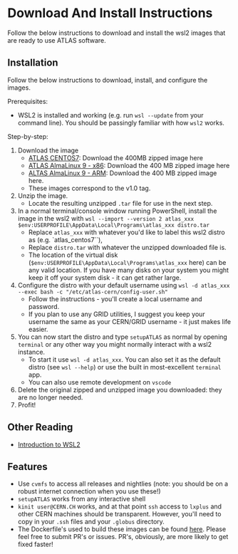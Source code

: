 # Download And Install Instructions

Follow the below instructions to download and install the wsl2 images that are ready to use ATLAS software.

## Installation

Follow the below instructions to download, install, and configure the images.

Prerequisites:

* WSL2 is installed and working (e.g. run `wsl --update` from your command line). You should be passingly familiar with how `wsl2` works.

Step-by-step:

1. Download the image
    * [ATLAS CENTOS7](https://cernbox.cern.ch/s/uN8y5PH1BEEnvOw): Download the 400MB zipped image here
    * [ATLAS AlmaLinux 9 - x86](https://cernbox.cern.ch/s/v0IQC5x0O5hs87N): Download the 400 MB zipped image here
    * [ALTAS AlmaLinux 9 - ARM](https://cernbox.cern.ch/s/CmiF3h5y7jvFuav): Download the 400 MB zipped image here.
    * These images correspond to the v1.0 tag.
1. Unzip the image.
    * Locate the resulting unzipped `.tar` file for use in the next step.
1. In a normal terminal/console window running PowerShell, install the image in the wsl2 with `wsl --import --version 2 atlas_xxx $env:USERPROFILE\AppData\Local\Programs\atlas_xxx distro.tar`
    * Replace `atlas_xxx` with whatever you'd like to label this wsl2 distro as (e.g. `atlas_centos7``),
    * Replace `distro.tar` with whatever the unzipped downloaded file is.
    * The location of the virtual disk (`$env:USERPROFILE\AppData\Local\Programs\atlas_xxx` here) can be any valid location. If you have many disks on your system you might keep it off your system disk - it can get rather large.
1. Configure the distro with your default username using `wsl -d atlas_xxx --exec bash -c "/etc/atlas-cern/config-user.sh"`
    * Follow the instructions - you'll create a local username and password.
    * If you plan to use any GRID utilities, I suggest you keep your username the same as your CERN/GRID username - it just makes life easier.
1. You can now start the distro and type `setupATLAS` as normal by opening `terminal` or any other way you might normally interact with a wsl2 instance.
    * To start it use `wsl -d atlas_xxx`. You can also set it as the default distro (see `wsl --help`) or use the built in most-excellent `terminal` app.
    * You can also use remote development on `vscode`
1. Delete the original zipped and unzipped image you downloaded: they are no longer needed.
1. Profit!

## Other Reading

* [Introduction to WSL2](https://learn.microsoft.com/en-us/windows/wsl/about)

## Features

* Use `cvmfs` to access all releases and nightlies (note: you should be on a robust internet connection when you use these!)
* `setupATLAS` works from any interactive shell
* `kinit user@CERN.CH` works, and at that point `ssh` access to `lxplus` and other CERN machines should be transparent. However, you'll need to copy in your `.ssh` files and your `.globus` directory.
* The Dockerfile's used to build these images can be found [here](https://github.com/gordonwatts/atlas-containers). Please feel free to submit PR's or issues. PR's, obviously, are more likely to get fixed faster!
